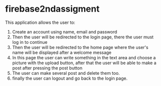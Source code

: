 # firebase2ndassigment

This application allows the user to:
1. Create an account using name, email and password
2. Then the user will be redirected to the login page, there the user must log in to continue
4. Then the user will be redirected to the home page where the user's name will be displayed after a welcome message
5. In this page the user can write something in the text area and choose a picture with the upload button, after that
the user will be able to make a post after pressing the post button
7. The user can make several post and delete them too.
8. finally the user can logout and go back to the login page.
